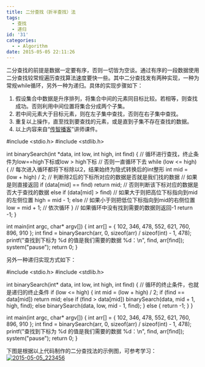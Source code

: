 ```yaml
---
title: 二分查找（折半查找）法
tags:
  - 查找
  - 递归
id: '31'
categories:
  - - Algorithm
date: 2015-05-05 22:11:26
---
```


二分查找的前提是数据一定要有序，否则一切皆为空谈。通过有序的一段数据使用二分查找较常规遍历查找算法速度要快一些。其中二分查找发有两种实现，一种为常规while循环，另外一种为递归。具体的实现步骤如下：
<!-- more -->
1.  假设集合中数据是升序排列，将集合中间的元素同目标比较。若相等，则查找成功。否则利用中间位置将集合分成两个子集。
2.  若中间元素大于目标元素，则在左子集中查找，否则在右子集中查找。
3.  重复以上操作，直至找到要查找的元素，或是直到子集不存在查找的数据。
4.  以上内容来自“[传智播客](http://www.itcast.cn/)”讲师课件。

#include <stdio.h>
#include <stdlib.h>

int binarySearch(int \*data, int low, int high, int find)
{
// 循环进行查找，终止条件为low==high下标或low > high下标
// 否则一直循环下去
while (low <= high)
{
// 每次进入循环都将下标除以2，结果始终为隐式转换后的int整形
int mid = (low + high) / 2;
// 判断除2后的下标所对应的数据是否就是我们找的数据
// 如果是则直接返回
if (data\[mid\] == find)
return mid;
// 否则判断该下标对应的数据是否大于查找的数据
else if (data\[mid\] > find)
// 如果大于则把高位下标指向到mid的左侧位置
high = mid - 1;
else
// 如果小于则把低位下标指向到mid的右侧位置
low = mid + 1;
// 依次循环
}
// 如果循环中没有找到需要的数据则返回-1
return -1;
}

int main(int argc, char\* argv\[\])
{
int arr\[\] = { 102, 346, 478, 552, 621, 760, 896, 910 };
int find = binarySearch(arr, 0, sizeof(arr) / sizeof(int) - 1, 478);
printf("查找到下标为 %d 的值是我们需要的数据 %d：\\n", find, arr\[find\]);
system("pause");
return 0;
}

另外一种递归实现方式如下：

#include <stdio.h>
#include <stdlib.h>

int binarySearch(int\* data, int low, int high, int find)
{
// 循环的终止条件，也就是递归的终止条件
if (low <= high)
{
int mid = (low + high) / 2;
if (find == data\[mid\])
return mid;
else if (find > data\[mid\])
binarySearch(data, mid + 1, high, find);
else
binarySearch(data, low, mid - 1, find);
}
else
{
return -1;
}
}

int main(int argc, char\* argv\[\])
{
int arr\[\] = { 102, 346, 478, 552, 621, 760, 896, 910 };
int find = binarySearch(arr, 0, sizeof(arr) / sizeof(int) - 1, 478);
printf("查找到下标为 %d 的值是我们需要的数据 %d：\\n", find, arr\[find\]);
system("pause");
return 0;
}

下图是根据以上代码制作的二分查找法的示例图，可参考学习： [![2015-05-05_223456](http://www.mycode.net.cn/wp-content/uploads/2015/05/2015-05-05_223456.png)](http://www.mycode.net.cn/wp-content/uploads/2015/05/2015-05-05_223456.png)